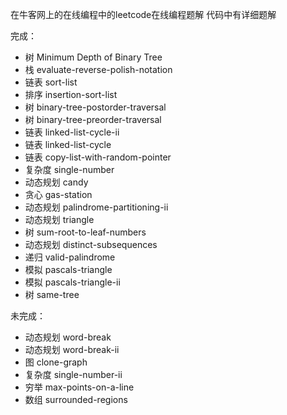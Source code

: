在牛客网上的在线编程中的leetcode在线编程题解
代码中有详细题解

完成：
* 树 Minimum Depth of Binary Tree
* 栈 evaluate-reverse-polish-notation
* 链表 sort-list
* 排序 insertion-sort-list
* 树 binary-tree-postorder-traversal
* 树 binary-tree-preorder-traversal
* 链表 linked-list-cycle-ii
* 链表 linked-list-cycle
* 链表 copy-list-with-random-pointer
* 复杂度 single-number
* 动态规划 candy
* 贪心 gas-station
* 动态规划 palindrome-partitioning-ii
* 动态规划 triangle
* 树 sum-root-to-leaf-numbers
* 动态规划 distinct-subsequences
* 递归 valid-palindrome
* 模拟  pascals-triangle
* 模拟  pascals-triangle-ii
* 树 same-tree

未完成：
* 动态规划 word-break
* 动态规划 word-break-ii
* 图 clone-graph
* 复杂度 single-number-ii
* 穷举 max-points-on-a-line
* 数组 surrounded-regions
